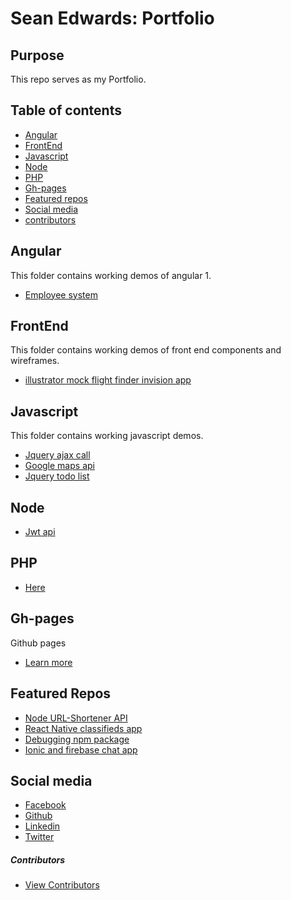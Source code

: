 # Sean Edwards: Portfolio

## Purpose
This repo serves as my Portfolio.


## Table of contents

* [Angular](#angular)
* [FrontEnd](#frontend)
* [Javascript](#javascript)
* [Node](#node)
* [PHP](#php)
* [Gh-pages](#gh-pages)
* [Featured repos](#featured-repos)
* [Social media](#social-media)
* [contributors](#contributors)

## Angular

  This folder contains working demos of angular 1.

* [Employee system](https://github.com/seanedw1/Portfolio/tree/readme/Angular/Demo1)

## FrontEnd

This folder contains working demos of front end components and wireframes.

* [illustrator mock flight finder invision app](https://projects.invisionapp.com/share/K661KKVVB#/screens)

## Javascript

This folder contains working javascript demos.

* [Jquery ajax call](https://github.com/seanedw1/Portfolio/tree/master/Javascript/Demo1)
* [Google maps api](https://github.com/seanedw1/Portfolio/tree/master/Javascript/Demo2)
* [Jquery todo list](https://github.com/seanedw1/Portfolio/tree/master/Javascript/Demo3)

## Node
* [Jwt api](https://github.com/seanedw1/Portfolio/tree/readme/Node/Demo1)

## PHP
* [Here](https://github.com/seanedw1/Portfolio/tree/master/Php)

## Gh-pages

Github pages
* [Learn more](https://pages.github.com/)


## Featured Repos
* [Node URL-Shortener API](https://github.com/seanedw1/URL-Shortener)
* [React Native classifieds app](https://github.com/seanedw1/FsClass)
* [Debugging npm package](https://github.com/seanedw1/remer)
* [Ionic and firebase chat app](https://github.com/seanedw1/smsapp1)

## Social media

* [Facebook](https://www.facebook.com/Seanedw1/)
* [Github](https://github.com/seanedw1)
* [Linkedin](https://www.linkedin.com/in/sean-edwards-729b2545/)
* [Twitter](https://twitter.com/Seanedw1)



##### Contributors
* [View Contributors](https://github.com/seanedw1/Portfolio/graphs/contributors)
